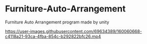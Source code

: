 # Furniture-Auto-Arrangement
Furniture Auto Arrangement program made by unity


https://user-images.githubusercontent.com/69634389/160060668-c4118a21-93ca-4fba-854c-b292822bfc26.mp4

